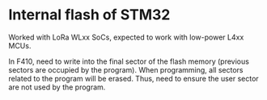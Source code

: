 # Internal flash of STM32
Worked with LoRa WLxx SoCs, expected to work with low-power L4xx MCUs.

In F410, need to write into the final sector of the flash memory (previous sectors are occupied by the program). When programming, all sectors related to the program will be erased. Thus, need to ensure the user sector are not used by the program.
